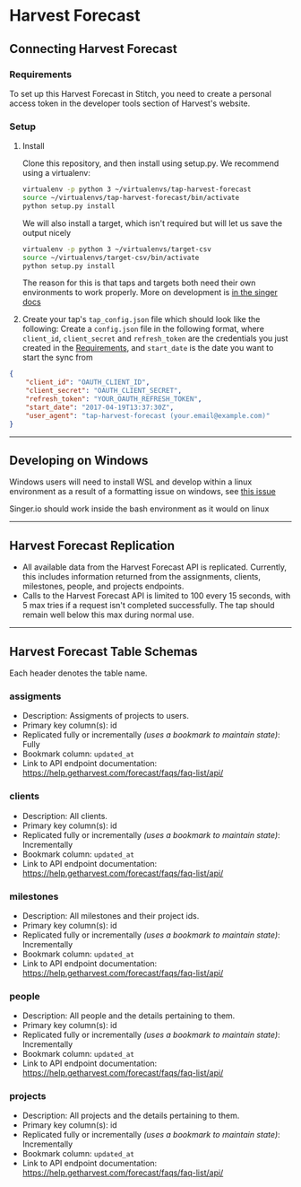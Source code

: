 # Harvest Forecast

## Connecting Harvest Forecast

### Requirements

To set up this Harvest Forecast in Stitch, you need to create a personal access
token in the developer tools section of Harvest's website.

### Setup

1. Install

    Clone this repository, and then install using setup.py. We recommend using a virtualenv:

    ```bash
    virtualenv -p python 3 ~/virtualenvs/tap-harvest-forecast
    source ~/virtualenvs/tap-harvest-forecast/bin/activate
    python setup.py install
    ```

    We will also install a target, which isn't required but will let us save the
    output nicely
    ```bash
    virtualenv -p python 3 ~/virtualenvs/target-csv
    source ~/virtualenvs/target-csv/bin/activate
    python setup.py install
    ```
    The reason for this is that taps and targets both need their own
    environments to work properly. More on development is [in the singer
    docs](https://github.com/singer-io/getting-started/blob/master/docs/RUNNING_AND_DEVELOPING.md)

2. Create your tap's `tap_config.json` file which should look like the following:
Create a `config.json` file in
the following format, where `client_id`, `client_secret` and `refresh_token` are the credentials
you just created in the [Requirements](#requirements), and `start_date` is the date you want to start the sync from

```json
{
    "client_id": "OAUTH_CLIENT_ID",
    "client_secret": "OAUTH_CLIENT_SECRET",
    "refresh_token": "YOUR_OAUTH_REFRESH_TOKEN",
    "start_date": "2017-04-19T13:37:30Z",
    "user_agent": "tap-harvest-forecast (your.email@example.com)"
}
```

---

## Developing on Windows

Windows users will need to install WSL and develop within a linux environment as
a result of a formatting issue on windows, see [this
issue](https://github.com/singer-io/singer-python/issues/86)

Singer.io should work inside the bash environment as it would on linux

---

## Harvest Forecast Replication

- All available data from the Harvest Forecast API is replicated. Currently, this includes information returned from the assignments, clients, milestones, people, and projects endpoints.
- Calls to the Harvest Forecast API is limited to 100 every 15 seconds, with 5 max tries if a request isn't completed successfully. The tap should remain well below this max during normal use.

---

## Harvest Forecast Table Schemas

Each header denotes the table name.

### assigments
- Description: Assigments of projects to users.
- Primary key column(s): id
- Replicated fully or incrementally _(uses a bookmark to maintain state)_: Fully
- Bookmark column: `updated_at`
- Link to API endpoint documentation: https://help.getharvest.com/forecast/faqs/faq-list/api/

### clients
- Description: All clients.
- Primary key column(s): id
- Replicated fully or incrementally _(uses a bookmark to maintain state)_: Incrementally
- Bookmark column: `updated_at`
- Link to API endpoint documentation: https://help.getharvest.com/forecast/faqs/faq-list/api/

### milestones
- Description: All milestones and their project ids.
- Primary key column(s): id
- Replicated fully or incrementally _(uses a bookmark to maintain state)_: Incrementally
- Bookmark column: `updated_at`
- Link to API endpoint documentation: https://help.getharvest.com/forecast/faqs/faq-list/api/

### people
- Description: All people and the details pertaining to them.
- Primary key column(s): id
- Replicated fully or incrementally _(uses a bookmark to maintain state)_: Incrementally
- Bookmark column: `updated_at`
- Link to API endpoint documentation: https://help.getharvest.com/forecast/faqs/faq-list/api/

### projects
- Description: All projects and the details pertaining to them.
- Primary key column(s): id
- Replicated fully or incrementally _(uses a bookmark to maintain state)_: Incrementally
- Bookmark column: `updated_at`
- Link to API endpoint documentation: https://help.getharvest.com/forecast/faqs/faq-list/api/
